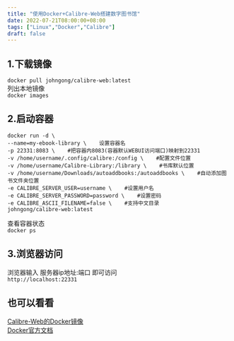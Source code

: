```yaml
---
title: "使用Docker+Calibre-Web搭建数字图书馆"
date: 2022-07-21T08:00:00+08:00
tags: ["Linux","Docker","Calibre"]
draft: false
---
```


## 1.下载镜像

`docker pull johngong/calibre-web:latest`  
列出本地镜像  
`docker images`

## 2.启动容器

```
docker run -d \
--name=my-ebook-library \    设置容器名
-p 22331:8083 \    #把容器内8083(容器默认WEBUI访问端口)映射到22331
-v /home/username/.config/calibre:/config \    #配置文件位置
-v /home/username/Calibre-Library:/library \    #书库默认位置
-v /home/username/Downloads/autoaddbooks:/autoaddbooks \    #自动添加图书文件夹位置
-e CALIBRE_SERVER_USER=username \    #设置用户名
-e CALIBRE_SERVER_PASSWORD=password \    #设置密码
-e CALIBRE_ASCII_FILENAME=false \    #支持中文目录
johngong/calibre-web:latest
```

查看容器状态  
`docker ps`

## 3.浏览器访问

浏览器输入 服务器ip地址:端口 即可访问  
`http://localhost:22331`

## 也可以看看

[Calibre-Web的Docker镜像](https://hub.docker.com/r/johngong/calibre-web)  
[Docker官方文档](https://docs.docker.com/)